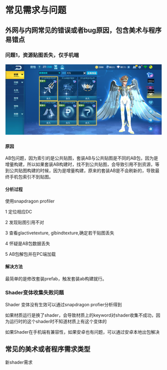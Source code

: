 # 常见需求与问题

## 外网与内网常见的错误或者bug原因，包含美术与程序易错点

### 问题1，资源贴图丢失，仅手机端

![](../../../.gitbook/assets/image%20%28184%29.png)

#### 原因

AB包问题，因为索引的是公共贴图，套装AB与公共贴图是不同的AB包，因为是增量构建，所以如果套装AB构建时，找不到公共贴图，会导致引用不到资源，等到公共贴图构建的时候，因为是增量构建，原来的套装AB是不会刷新的，导致最终手机包索引不到贴图。

#### 分析过程

使用snapdragon profiler 

1 定位相应DC

2 发现贴图引用不对

3 查看glactivetexture, glbindtexture,确定若干贴图丢失

4 怀疑是AB包数据丢失

5 AB包解包并在PC端加载



#### 解决方法

最简单的是修改套装prefab，触发套装ab构建就行。

### Shader变体收集失败问题

Shader 变体没有生效可以通过snapdragon profier分析得到

如果材质运行是换了shader，会导致材质上的keyword对shader收集不成功，因为运行时的这个shader时不知道材质上有这个变体的

如果Shader在手机端有兼容性，如果安卓也有问题，可以通过安卓本地出包解决

## 常见的美术或者程序需求类型

新shader需求

